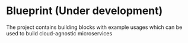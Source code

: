 # Blueprint (Under development)

The project contains building blocks with example usages which can be used to build cloud-agnostic microservices
